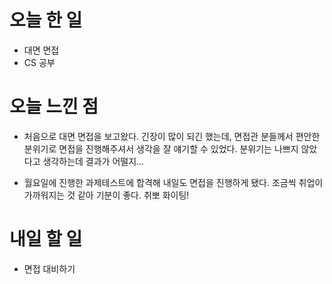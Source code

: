 # 오늘 한 일

-   대면 면접
-   CS 공부

# 오늘 느낀 점

-   처음으로 대면 면접을 보고왔다. 긴장이 많이 되긴 했는데, 면접관 분들께서 편안한 분위기로 면접을 진행해주셔서 생각을 잘 얘기할 수 있었다. 분위기는 나쁘지 않았다고 생각하는데 결과가 어떨지...

-   월요일에 진행한 과제테스트에 합격해 내일도 면접을 진행하게 됐다. 조금씩 취업이 가까워지는 것 같아 기분이 좋다. 취뽀 화이팅!

# 내일 할 일

-   면접 대비하기
